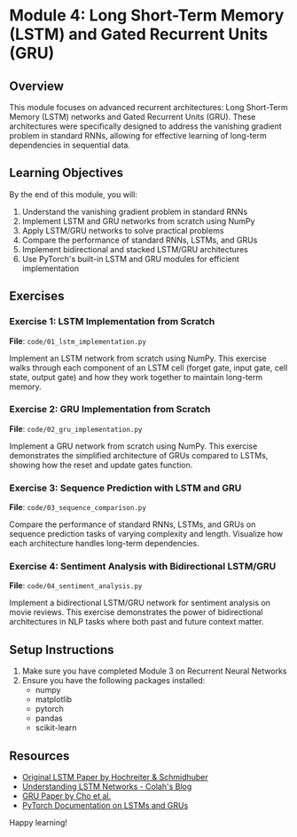 # Module 4: Long Short-Term Memory (LSTM) and Gated Recurrent Units (GRU)

## Overview

This module focuses on advanced recurrent architectures: Long Short-Term Memory (LSTM) networks and Gated Recurrent Units (GRU). These architectures were specifically designed to address the vanishing gradient problem in standard RNNs, allowing for effective learning of long-term dependencies in sequential data.

## Learning Objectives

By the end of this module, you will:

1. Understand the vanishing gradient problem in standard RNNs
2. Implement LSTM and GRU networks from scratch using NumPy
3. Apply LSTM/GRU networks to solve practical problems
4. Compare the performance of standard RNNs, LSTMs, and GRUs
5. Implement bidirectional and stacked LSTM/GRU architectures
6. Use PyTorch's built-in LSTM and GRU modules for efficient implementation

## Exercises

### Exercise 1: LSTM Implementation from Scratch

**File**: `code/01_lstm_implementation.py`

Implement an LSTM network from scratch using NumPy. This exercise walks through each component of an LSTM cell (forget gate, input gate, cell state, output gate) and how they work together to maintain long-term memory.

### Exercise 2: GRU Implementation from Scratch

**File**: `code/02_gru_implementation.py`

Implement a GRU network from scratch using NumPy. This exercise demonstrates the simplified architecture of GRUs compared to LSTMs, showing how the reset and update gates function.

### Exercise 3: Sequence Prediction with LSTM and GRU

**File**: `code/03_sequence_comparison.py`

Compare the performance of standard RNNs, LSTMs, and GRUs on sequence prediction tasks of varying complexity and length. Visualize how each architecture handles long-term dependencies.

### Exercise 4: Sentiment Analysis with Bidirectional LSTM/GRU

**File**: `code/04_sentiment_analysis.py`

Implement a bidirectional LSTM/GRU network for sentiment analysis on movie reviews. This exercise demonstrates the power of bidirectional architectures in NLP tasks where both past and future context matter.

## Setup Instructions

1. Make sure you have completed Module 3 on Recurrent Neural Networks
2. Ensure you have the following packages installed:
   - numpy
   - matplotlib
   - pytorch
   - pandas
   - scikit-learn

## Resources

- [Original LSTM Paper by Hochreiter & Schmidhuber](https://www.bioinf.jku.at/publications/older/2604.pdf)
- [Understanding LSTM Networks - Colah's Blog](https://colah.github.io/posts/2015-08-Understanding-LSTMs/)
- [GRU Paper by Cho et al.](https://arxiv.org/abs/1406.1078)
- [PyTorch Documentation on LSTMs and GRUs](https://pytorch.org/docs/stable/nn.html#recurrent-layers)

Happy learning!
